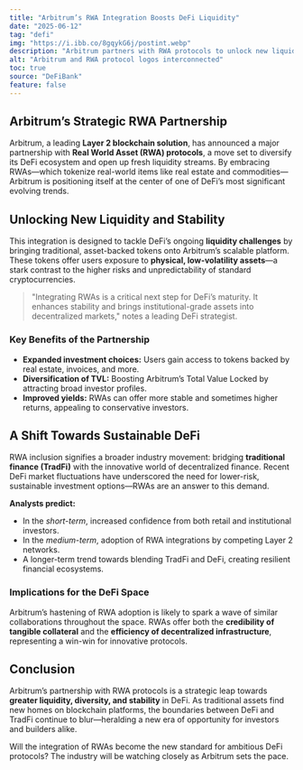 ```yaml
---
title: "Arbitrum’s RWA Integration Boosts DeFi Liquidity"
date: "2025-06-12"
tag: "defi"
img: "https://i.ibb.co/8gqykG6j/postint.webp"
description: "Arbitrum partners with RWA protocols to unlock new liquidity for DeFi users"
alt: "Arbitrum and RWA protocol logos interconnected"
toc: true
source: "DeFiBank"
feature: false
---
```


## Arbitrum’s Strategic RWA Partnership

Arbitrum, a leading **Layer 2 blockchain solution**, has announced a major partnership with **Real World Asset (RWA) protocols**, a move set to diversify its DeFi ecosystem and open up fresh liquidity streams. By embracing RWAs—which tokenize real-world items like real estate and commodities—Arbitrum is positioning itself at the center of one of DeFi’s most significant evolving trends.

## Unlocking New Liquidity and Stability

This integration is designed to tackle DeFi’s ongoing **liquidity challenges** by bringing traditional, asset-backed tokens onto Arbitrum’s scalable platform. These tokens offer users exposure to **physical, low-volatility assets**—a stark contrast to the higher risks and unpredictability of standard cryptocurrencies.

> "Integrating RWAs is a critical next step for DeFi’s maturity. It enhances stability and brings institutional-grade assets into decentralized markets," notes a leading DeFi strategist.

### Key Benefits of the Partnership

- **Expanded investment choices:** Users gain access to tokens backed by real estate, invoices, and more.
- **Diversification of TVL:** Boosting Arbitrum’s Total Value Locked by attracting broad investor profiles.
- **Improved yields:** RWAs can offer more stable and sometimes higher returns, appealing to conservative investors.

## A Shift Towards Sustainable DeFi

RWA inclusion signifies a broader industry movement: bridging **traditional finance (TradFi)** with the innovative world of decentralized finance. Recent DeFi market fluctuations have underscored the need for lower-risk, sustainable investment options—RWAs are an answer to this demand.

**Analysts predict:**

- In the *short-term*, increased confidence from both retail and institutional investors.
- In the *medium-term*, adoption of RWA integrations by competing Layer 2 networks.
- A longer-term trend towards blending TradFi and DeFi, creating resilient financial ecosystems.

### Implications for the DeFi Space

Arbitrum’s hastening of RWA adoption is likely to spark a wave of similar collaborations throughout the space. RWAs offer both the **credibility of tangible collateral** and the **efficiency of decentralized infrastructure**, representing a win-win for innovative protocols.

## Conclusion

Arbitrum’s partnership with RWA protocols is a strategic leap towards **greater liquidity, diversity, and stability** in DeFi. As traditional assets find new homes on blockchain platforms, the boundaries between DeFi and TradFi continue to blur—heralding a new era of opportunity for investors and builders alike.

Will the integration of RWAs become the new standard for ambitious DeFi protocols? The industry will be watching closely as Arbitrum sets the pace.